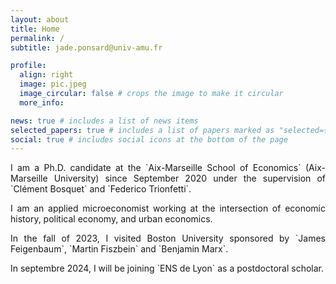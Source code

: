 ```yaml
---
layout: about
title: Home
permalink: /
subtitle: jade.ponsard@univ-amu.fr

profile:
  align: right
  image: pic.jpeg
  image_circular: false # crops the image to make it circular
  more_info:

news: true # includes a list of news items
selected_papers: true # includes a list of papers marked as "selected={true}"
social: true # includes social icons at the bottom of the page
---
```


<p align="justify"> I am a Ph.D. candidate at the `Aix-Marseille School of Economics` (Aix-Marseille University) since September 2020 under the supervision of `Clément Bosquet` and `Federico Trionfetti`. </p>

<p align="justify"> I am an applied microeconomist working at the intersection of economic history, political economy, and urban economics. </p>

<p align="justify"> In the fall of 2023, I visited Boston University sponsored by `James Feigenbaum`, `Martin Fiszbein` and `Benjamin Marx`.</p>

<p align="justify"> In septembre 2024, I will be joining `ENS de Lyon` as a postdoctoral scholar.</p>
